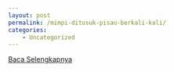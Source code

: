 ```yaml
---
layout: post
permalink: /mimpi-ditusuk-pisau-berkali-kali/
categories:
    - Uncategorized
---
```


[Baca Selengkapnya](/07)